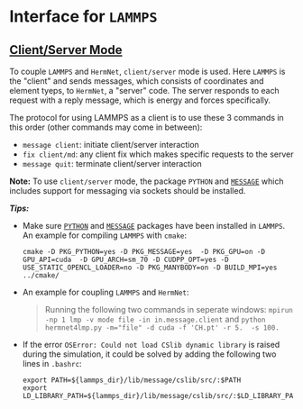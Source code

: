 # Interface for `LAMMPS`
## [Client/Server Mode](https://lammps.sandia.gov/doc/Howto_client_server.html)
To couple `LAMMPS` and `HermNet`, `client/server` mode is used. Here `LAMMPS` is the "client" and sends messages, which consists of coordinates and element tyeps, to `HermNet`, a "server" code. The server responds to each request with a reply message, which is energy and forces specifically.

The protocol for using LAMMPS as a client is to use these 3 commands in this order (other commands may come in between):
* `message client`: initiate client/server interaction
* `fix client/md`: any client fix which makes specific requests to the server
* `message quit`: terminate client/server interaction

**Note:** To use `client/server` mode, the package `PYTHON` and [`MESSAGE`](https://lammps.sandia.gov/doc/Build_extras.html#message) which includes support for messaging via sockets should be installed.

***Tips:***
* Make sure [`PYTHON`](https://lammps.sandia.gov/doc/Build_extras.html#python-package) and [`MESSAGE`](https://lammps.sandia.gov/doc/Build_extras.html#message) packages have been installed in `LAMMPS`. An example for compiling `LAMMPS` with `cmake`: 
  ```
  cmake -D PKG_PYTHON=yes -D PKG_MESSAGE=yes  -D PKG_GPU=on -D GPU_API=cuda  -D GPU_ARCH=sm_70 -D CUDPP_OPT=yes -D USE_STATIC_OPENCL_LOADER=no -D PKG_MANYBODY=on -D BUILD_MPI=yes ../cmake/
  ```
* An example for coupling `LAMMPS` and `HermNet`:
    > Running the following two commands in seperate windows:
      `mpirun -np 1 lmp -v mode file -in in.message.client` and
      `python hermnet4lmp.py -m="file" -d cuda -f 'CH.pt' -r 5.  -s 100.`
* If the error `OSError: Could not load CSlib dynamic library` is raised during the simulation, it could be solved by adding the following two lines in `.bashrc`:
  ```
  export PATH=${lammps_dir}/lib/message/cslib/src/:$PATH
  export LD_LIBRARY_PATH=${lammps_dir}/lib/message/cslib/src/:$LD_LIBRARY_PATH
  ```